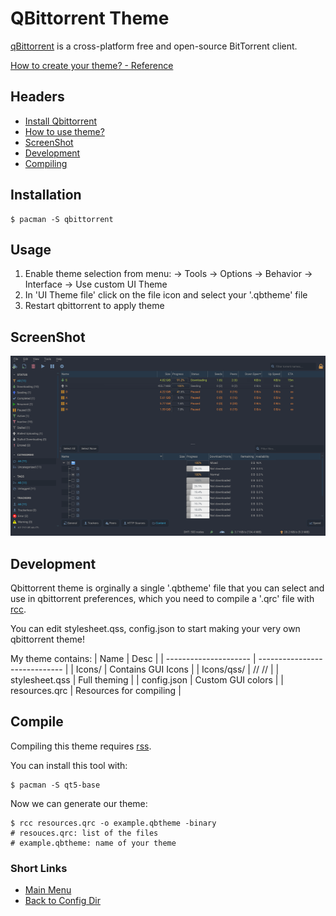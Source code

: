 # QBittorrent Theme
[qBittorrent](https://qbittorrent.org/) is a cross-platform free and open-source BitTorrent client.

[How to create your theme? - Reference](https://github.com/qbittorrent/qBittorrent/wiki/Create-custom-themes-for-qBittorrent)


## Headers
- [Install Qbittorrent](#installation)
- [How to use theme?](#usage)
- [ScreenShot](#screenshot)
- [Development](#development)
- [Compiling](#compile)


## Installation
```
$ pacman -S qbittorrent
```


## Usage
1. Enable theme selection from menu:
→ Tools → Options → Behavior → Interface → Use custom UI Theme
2. In 'UI Theme file' click on the file icon and select your '.qbtheme' file
3. Restart qbittorrent to apply theme



## ScreenShot
<img src="screenshot.png" alt="Custom theme" width="512" height="288">



## Development
Qbittorrent theme is orginally a single '.qbtheme' file
that you can select and use in qbittorrent preferences,
which you need to compile a '.qrc' file with [rcc](https://doc.qt.io/qt-5/rcc.html).

You can edit stylesheet.qss, config.json to start
making your very own qbittorrent theme!

My theme contains:
| Name			| Desc				|
| --------------------- | ----------------------------- |
| Icons/		| Contains GUI Icons		|
| Icons/qss/		| // //				|
| stylesheet.qss	| Full theming			|
| config.json		| Custom GUI colors		|
| resources.qrc		| Resources for compiling	|



## Compile
Compiling this theme requires [rss](https://doc.qt.io/qt-5/rcc.html).

You can install this tool with:
```
$ pacman -S qt5-base
```

Now we can generate our theme:
```
$ rcc resources.qrc -o example.qbtheme -binary
# resouces.qrc: list of the files
# example.qbtheme: name of your theme
```

### Short Links
- [Main Menu](./../../../../)
- [Back to Config Dir](./../)
